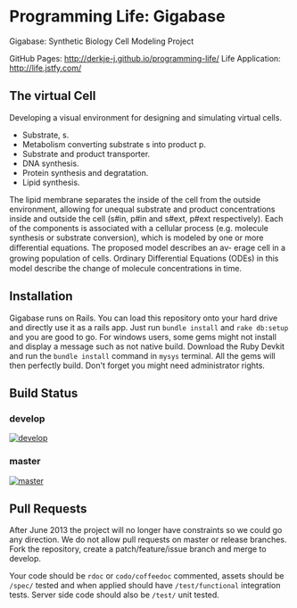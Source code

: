 Programming Life: Gigabase
================ 
Gigabase: Synthetic Biology Cell Modeling Project

GitHub Pages: http://derkje-j.github.io/programming-life/
Life Application: http://life.jstfy.com/

## The virtual Cell
Developing a visual environment for designing and simulating virtual cells.

- Substrate, s.
- Metabolism converting substrate s into product p.
- Substrate and product transporter.
- DNA synthesis.
- Protein synthesis and degratation.
- Lipid synthesis.

The lipid membrane separates the inside of the cell from the outside environment, 
allowing for unequal substrate and product concentrations inside and outside the 
cell (s#in, p#in and s#ext, p#ext respectively). Each of the components is 
associated with a cellular process (e.g. molecule synthesis or substrate conversion), 
which is modeled by one or more diﬀerential equations. The proposed model describes
an av- erage cell in a growing population of cells. Ordinary Diﬀerential Equations (ODEs) 
in this model describe the change of molecule concentrations in time.

## Installation
Gigabase runs on Rails. You can load this repository onto your hard drive and directly use
it as a rails app. Just run `bundle install` and `rake db:setup` and you are good to go. 
For windows users, some gems might not install and display a message such as not native build.
Download the Ruby Devkit and run the `bundle install` command in `mysys` terminal. All the
gems will then perfectly build. Don't forget you might need administrator rights.

## Build Status

### develop 
[![develop](https://travis-ci.org/Derkje-J/programming-life.png?branch=develop)](https://travis-ci.org/Derkje-J/programming-life)

### master
[![master](https://travis-ci.org/Derkje-J/programming-life.png?branch=master)](https://travis-ci.org/Derkje-J/programming-life)

## Pull Requests
After June 2013 the project will no longer have constraints so we could go any direction.
We do not allow pull requests on master or release branches. Fork the repository, create
a patch/feature/issue branch and merge to develop.

Your code should be `rdoc` or `codo/coffeedoc` commented, assets should be `/spec/` tested 
and when applied should have `/test/functional` integration tests. Server side code should
also be `/test/` unit tested.
